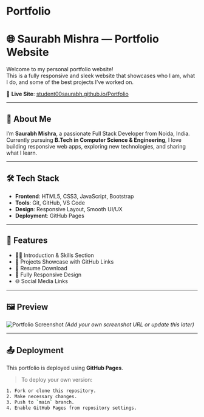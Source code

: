 # Portfolio
# 🌐 Saurabh Mishra — Portfolio Website

Welcome to my personal portfolio website!  
This is a fully responsive and sleek website that showcases who I am, what I do, and some of the best projects I’ve worked on.

🔗 **Live Site**: [student00saurabh.github.io/Portfolio](https://student00saurabh.github.io/Portfolio/)

---

## 📌 About Me

I’m **Saurabh Mishra**, a passionate Full Stack Developer from Noida, India.  
Currently pursuing **B.Tech in Computer Science & Engineering**, I love building responsive web apps, exploring new technologies, and sharing what I learn.

---

## 🛠️ Tech Stack

- **Frontend**: HTML5, CSS3, JavaScript, Bootstrap  
- **Tools**: Git, GitHub, VS Code  
- **Design**: Responsive Layout, Smooth UI/UX  
- **Deployment**: GitHub Pages

---

## 📁 Features

- 🧑‍💼 Introduction & Skills Section  
- 🧰 Projects Showcase with GitHub Links  
- 🎯 Resume Download  
- 📱 Fully Responsive Design  
- 🌐 Social Media Links

---

## 🖼️ Preview

![Portfolio Screenshot](https://student00saurabh.github.io/Portfolio/images/git-img.jpeg)
*(Add your own screenshot URL or update this later)*

---

## 📤 Deployment

This portfolio is deployed using **GitHub Pages**.

> To deploy your own version:
```bash
1. Fork or clone this repository.
2. Make necessary changes.
3. Push to `main` branch.
4. Enable GitHub Pages from repository settings.
